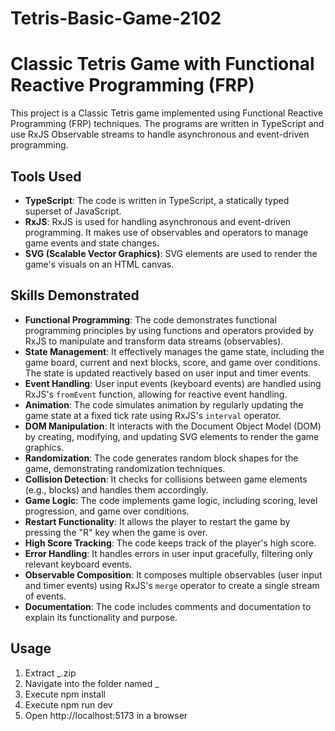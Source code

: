 # Tetris-Basic-Game-2102

# Classic Tetris Game with Functional Reactive Programming (FRP)

This project is a Classic Tetris game implemented using Functional Reactive Programming (FRP) techniques. The programs are written in TypeScript and use RxJS Observable streams to handle asynchronous and event-driven programming.

## Tools Used

- **TypeScript**: The code is written in TypeScript, a statically typed superset of JavaScript.
- **RxJS**: RxJS is used for handling asynchronous and event-driven programming. It makes use of observables and operators to manage game events and state changes.
- **SVG (Scalable Vector Graphics)**: SVG elements are used to render the game's visuals on an HTML canvas.

## Skills Demonstrated

- **Functional Programming**: The code demonstrates functional programming principles by using functions and operators provided by RxJS to manipulate and transform data streams (observables).
- **State Management**: It effectively manages the game state, including the game board, current and next blocks, score, and game over conditions. The state is updated reactively based on user input and timer events.
- **Event Handling**: User input events (keyboard events) are handled using RxJS's `fromEvent` function, allowing for reactive event handling.
- **Animation**: The code simulates animation by regularly updating the game state at a fixed tick rate using RxJS's `interval` operator.
- **DOM Manipulation**: It interacts with the Document Object Model (DOM) by creating, modifying, and updating SVG elements to render the game graphics.
- **Randomization**: The code generates random block shapes for the game, demonstrating randomization techniques.
- **Collision Detection**: It checks for collisions between game elements (e.g., blocks) and handles them accordingly.
- **Game Logic**: The code implements game logic, including scoring, level progression, and game over conditions.
- **Restart Functionality**: It allows the player to restart the game by pressing the "R" key when the game is over.
- **High Score Tracking**: The code keeps track of the player's high score.
- **Error Handling**: It handles errors in user input gracefully, filtering only relevant keyboard events.
- **Observable Composition**: It composes multiple observables (user input and timer events) using RxJS's `merge` operator to create a single stream of events.
- **Documentation**: The code includes comments and documentation to explain its functionality and purpose.

## Usage


1. Extract <studentNo>_<name>.zip
2. Navigate into the folder named <studentNo>_<name>
3. Execute npm install
4. Execute npm run dev
5. Open http://localhost:5173 in a browser


